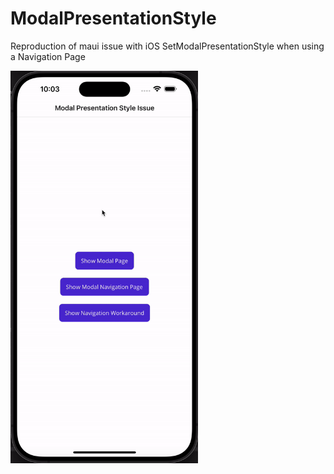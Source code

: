 # ModalPresentationStyle

Reproduction of maui issue with iOS SetModalPresentationStyle when using a Navigation Page

<img src="assets/demo.gif" width="300" alt="Demo of the issue">